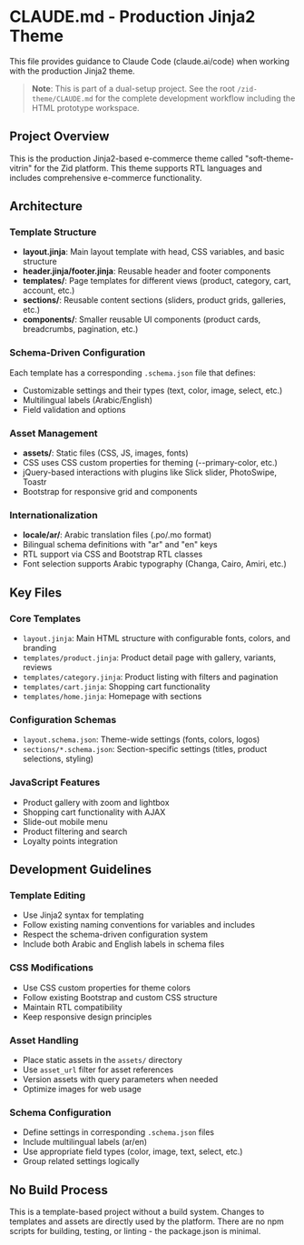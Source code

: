 # CLAUDE.md - Production Jinja2 Theme

This file provides guidance to Claude Code (claude.ai/code) when working with the production Jinja2 theme.

> **Note**: This is part of a dual-setup project. See the root `/zid-theme/CLAUDE.md` for the complete development workflow including the HTML prototype workspace.

## Project Overview

This is the production Jinja2-based e-commerce theme called "soft-theme-vitrin" for the Zid platform. This theme supports RTL languages and includes comprehensive e-commerce functionality.

## Architecture

### Template Structure
- **layout.jinja**: Main layout template with head, CSS variables, and basic structure
- **header.jinja/footer.jinja**: Reusable header and footer components
- **templates/**: Page templates for different views (product, category, cart, account, etc.)
- **sections/**: Reusable content sections (sliders, product grids, galleries, etc.)
- **components/**: Smaller reusable UI components (product cards, breadcrumbs, pagination, etc.)

### Schema-Driven Configuration
Each template has a corresponding `.schema.json` file that defines:
- Customizable settings and their types (text, color, image, select, etc.)
- Multilingual labels (Arabic/English)
- Field validation and options

### Asset Management
- **assets/**: Static files (CSS, JS, images, fonts)
- CSS uses CSS custom properties for theming (--primary-color, etc.)
- jQuery-based interactions with plugins like Slick slider, PhotoSwipe, Toastr
- Bootstrap for responsive grid and components

### Internationalization
- **locale/ar/**: Arabic translation files (.po/.mo format)
- Bilingual schema definitions with "ar" and "en" keys
- RTL support via CSS and Bootstrap RTL classes
- Font selection supports Arabic typography (Changa, Cairo, Amiri, etc.)

## Key Files

### Core Templates
- `layout.jinja`: Main HTML structure with configurable fonts, colors, and branding
- `templates/product.jinja`: Product detail page with gallery, variants, reviews
- `templates/category.jinja`: Product listing with filters and pagination
- `templates/cart.jinja`: Shopping cart functionality
- `templates/home.jinja`: Homepage with sections

### Configuration Schemas
- `layout.schema.json`: Theme-wide settings (fonts, colors, logos)
- `sections/*.schema.json`: Section-specific settings (titles, product selections, styling)

### JavaScript Features
- Product gallery with zoom and lightbox
- Shopping cart functionality with AJAX
- Slide-out mobile menu
- Product filtering and search
- Loyalty points integration

## Development Guidelines

### Template Editing
- Use Jinja2 syntax for templating
- Follow existing naming conventions for variables and includes
- Respect the schema-driven configuration system
- Include both Arabic and English labels in schema files

### CSS Modifications
- Use CSS custom properties for theme colors
- Follow existing Bootstrap and custom CSS structure
- Maintain RTL compatibility
- Keep responsive design principles

### Asset Handling
- Place static assets in the `assets/` directory
- Use `asset_url` filter for asset references
- Version assets with query parameters when needed
- Optimize images for web usage

### Schema Configuration
- Define settings in corresponding `.schema.json` files
- Include multilingual labels (ar/en)
- Use appropriate field types (color, image, text, select, etc.)
- Group related settings logically

## No Build Process

This is a template-based project without a build system. Changes to templates and assets are directly used by the platform. There are no npm scripts for building, testing, or linting - the package.json is minimal.